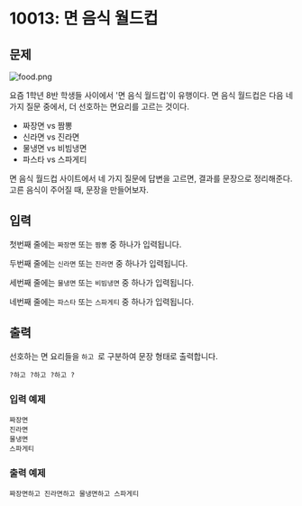 # 10013: 면 음식 월드컵

## 문제

![food.png](food.png)

요즘 1학년 8반 학생들 사이에서 '면 음식 월드컵'이 유행이다. 면 음식 월드컵은 다음 네 가지 질문 중에서, 더 선호하는 면요리를 고르는 것이다.

* 짜장면 vs 짬뽕
* 신라면 vs 진라면
* 물냉면 vs 비빔냉면
* 파스타 vs 스파게티

면 음식 월드컵 사이트에서 네 가지 질문에 답변을 고르면, 결과를 문장으로 정리해준다. 고른 음식이 주어질 때, 문장을 만들어보자.

## 입력
첫번째 줄에는 `짜장면` 또는 `짬뽕` 중 하나가 입력됩니다.

두번째 줄에는 `신라면` 또는 `진라면` 중 하나가 입력됩니다.

세번째 줄에는 `물냉면` 또는 `비빔냉면` 중 하나가 입력됩니다.

네번째 줄에는 `파스타` 또는 `스파게티` 중 하나가 입력됩니다.

## 출력
선호하는 면 요리들을 `하고 `로 구분하여 문장 형태로 출력합니다.

`?하고 ?하고 ?하고 ?`

### 입력 예제
```
짜장면
진라면
물냉면
스파게티
```

### 출력 예제
```
짜장면하고 진라면하고 물냉면하고 스파게티
```
